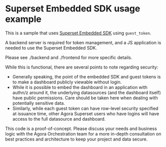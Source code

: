 # Superset Embedded SDK usage example

This is a sample that uses [Superset Embedded SDK](https://github.com/apache/superset/tree/master/superset-embedded-sdk) using `guest_token`.

A backend server is required for token management, and a JS application is needed to use the Superset Embedded SDK. 

Please see ./backend and ./frontend for more specific details. 

While this is functional, there are several points to note regarding security:

- Generally speaking, the point of the embedded SDK and guest tokens is to make a dashboard publicly viewable without login.
- While it is possible to embed the dashboard in an application with authn/z around it, the underlying datasources (and the dashboard itself) have public permissions. Care should be taken here when dealing with potentially sensitive data.
- Similarly, while each guest token can have row-level security specified at issuance time, other Agora Superset users who have logins will have access to the full datasource and dashboard.

This code is a proof-of-concept. Please discuss your needs and business logic with the Agora Orchestration team for a more in-depth consultation on best practices and architecture to keep your project and data secure.
